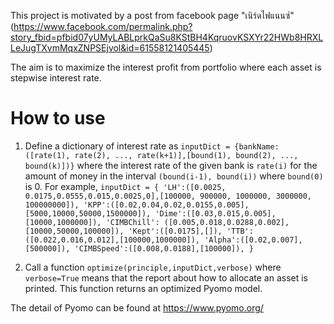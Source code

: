 This project is motivated by a post from facebook page "เนิร์ดไฟแนนซ์" (https://www.facebook.com/permalink.php?story_fbid=pfbid07yUMyLABLprkQaSu8KStBH4KqruovKSXYr22HWb8HRXLLeJugTXvmMqxZNPSEjvol&id=61558121405445)

The aim is to maximize the interest profit from portfolio where each asset is stepwise interest rate.

# How to use

1. Define a dictionary of interest rate as `inputDict = {bankName: ([rate(1), rate(2), ..., rate(k+1)],[bound(1), bound(2), ..., bound(k)])}` where the interest rate of the given bank is `rate(i)` for the amount of money in the interval `(bound(i-1), bound(i))` where `bound(0)` is 0.
For example, `inputDict = {
    'LH':([0.0025, 0.0175,0.0555,0.015,0.0025,0],[100000, 900000, 1000000, 3000000, 100000000]),
    'KPP':([0.02,0.04,0.02,0.0155,0.005],[5000,10000,50000,1500000]),
    'Dime':([0.03,0.015,0.005],[10000,1000000]),
    'CIMBChill': ([0.005,0.018,0.0288,0.002],[10000,50000,100000]),
    'Kept':([0.0175],[]),
    'TTB':([0.022,0.016,0.012],[100000,1000000]),
    'Alpha':([0.02,0.007],[500000]),
    'CIMBSpeed':([0.008,0.0188],[100000]),
}`

2. Call a function `optimize(principle,inputDict,verbose)` where `verbose=True` means that the report about how to allocate an asset is printed. This function returns an optimized Pyomo model.


The detail of Pyomo can be found at https://www.pyomo.org/